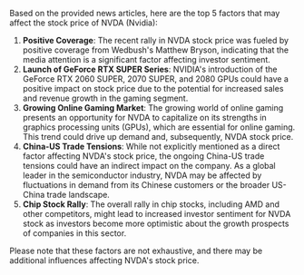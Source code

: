 Based on the provided news articles, here are the top 5 factors that may affect the stock price of NVDA (Nvidia):

1. **Positive Coverage**: The recent rally in NVDA stock price was fueled by positive coverage from Wedbush's Matthew Bryson, indicating that the media attention is a significant factor affecting investor sentiment.
2. **Launch of GeForce RTX SUPER Series**: NVIDIA's introduction of the GeForce RTX 2060 SUPER, 2070 SUPER, and 2080 GPUs could have a positive impact on stock price due to the potential for increased sales and revenue growth in the gaming segment.
3. **Growing Online Gaming Market**: The growing world of online gaming presents an opportunity for NVDA to capitalize on its strengths in graphics processing units (GPUs), which are essential for online gaming. This trend could drive up demand and, subsequently, NVDA stock price.
4. **China-US Trade Tensions**: While not explicitly mentioned as a direct factor affecting NVDA's stock price, the ongoing China-US trade tensions could have an indirect impact on the company. As a global leader in the semiconductor industry, NVDA may be affected by fluctuations in demand from its Chinese customers or the broader US-China trade landscape.
5. **Chip Stock Rally**: The overall rally in chip stocks, including AMD and other competitors, might lead to increased investor sentiment for NVDA stock as investors become more optimistic about the growth prospects of companies in this sector.

Please note that these factors are not exhaustive, and there may be additional influences affecting NVDA's stock price.